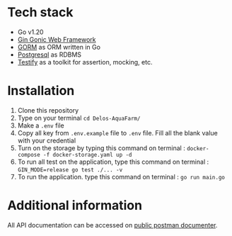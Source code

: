 # Tech stack
- Go v1.20
- [Gin Gonic Web Framework](https://github.com/gin-gonic/gin)
- [GORM](https://gorm.io/) as ORM written in Go
- [Postgresql](https://www.postgresql.org/) as RDBMS
- [Testify](https://github.com/stretchr/testify) as a toolkit for assertion, mocking, etc.
# Installation
1. Clone this repository
2. Type on your terminal `cd Delos-AquaFarm/`
3. Make a `.env` file
4. Copy all key from `.env.example` file to `.env` file. Fill all the blank value with your credential 
5. Turn on the storage by typing this command on terminal :  `docker-compose -f docker-storage.yaml up -d`
6. To run all test on the application, type this command on terminal : `GIN_MODE=release go test ./... -v`
7. To run the application. type this command on terminal : `go run main.go`
# Additional information
All API documentation can be accessed on [public postman documenter](https://documenter.getpostman.com/view/19666540/2s93RNxEm4).
